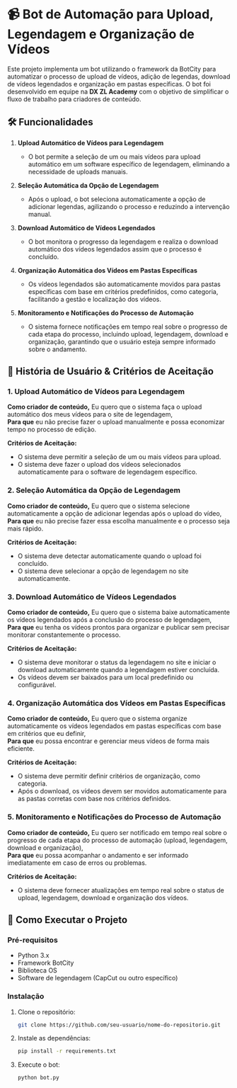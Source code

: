 # 📹 Bot de Automação para Upload, Legendagem e Organização de Vídeos

Este projeto implementa um bot utilizando o framework da BotCity para automatizar o processo de upload de vídeos, adição de legendas, download de vídeos legendados e organização em pastas específicas. O bot foi desenvolvido em equipe na **DX ZL Academy** com o objetivo de simplificar o fluxo de trabalho para criadores de conteúdo.

## 🛠 Funcionalidades

1. **Upload Automático de Vídeos para Legendagem**
   - O bot permite a seleção de um ou mais vídeos para upload automático em um software específico de legendagem, eliminando a necessidade de uploads manuais.

2. **Seleção Automática da Opção de Legendagem**
   - Após o upload, o bot seleciona automaticamente a opção de adicionar legendas, agilizando o processo e reduzindo a intervenção manual.

3. **Download Automático de Vídeos Legendados**
   - O bot monitora o progresso da legendagem e realiza o download automático dos vídeos legendados assim que o processo é concluído.

4. **Organização Automática dos Vídeos em Pastas Específicas**
   - Os vídeos legendados são automaticamente movidos para pastas específicas com base em critérios predefinidos, como categoria, facilitando a gestão e localização dos vídeos.

5. **Monitoramento e Notificações do Processo de Automação**
   - O sistema fornece notificações em tempo real sobre o progresso de cada etapa do processo, incluindo upload, legendagem, download e organização, garantindo que o usuário esteja sempre informado sobre o andamento.

## 🎯 História de Usuário & Critérios de Aceitação

### 1. Upload Automático de Vídeos para Legendagem
**Como criador de conteúdo,**
Eu quero que o sistema faça o upload automático dos meus vídeos para o site de legendagem,  
**Para que** eu não precise fazer o upload manualmente e possa economizar tempo no processo de edição.

**Critérios de Aceitação:**
- O sistema deve permitir a seleção de um ou mais vídeos para upload.
- O sistema deve fazer o upload dos vídeos selecionados automaticamente para o software de legendagem específico.

### 2. Seleção Automática da Opção de Legendagem
**Como criador de conteúdo,**
Eu quero que o sistema selecione automaticamente a opção de adicionar legendas após o upload do vídeo,  
**Para que** eu não precise fazer essa escolha manualmente e o processo seja mais rápido.

**Critérios de Aceitação:**
- O sistema deve detectar automaticamente quando o upload foi concluído.
- O sistema deve selecionar a opção de legendagem no site automaticamente.

### 3. Download Automático de Vídeos Legendados
**Como criador de conteúdo,**
Eu quero que o sistema baixe automaticamente os vídeos legendados após a conclusão do processo de legendagem,  
**Para que** eu tenha os vídeos prontos para organizar e publicar sem precisar monitorar constantemente o processo.

**Critérios de Aceitação:**
- O sistema deve monitorar o status da legendagem no site e iniciar o download automaticamente quando a legendagem estiver concluída.
- Os vídeos devem ser baixados para um local predefinido ou configurável.

### 4. Organização Automática dos Vídeos em Pastas Específicas
**Como criador de conteúdo,**
Eu quero que o sistema organize automaticamente os vídeos legendados em pastas específicas com base em critérios que eu definir,  
**Para que** eu possa encontrar e gerenciar meus vídeos de forma mais eficiente.

**Critérios de Aceitação:**
- O sistema deve permitir definir critérios de organização, como categoria.
- Após o download, os vídeos devem ser movidos automaticamente para as pastas corretas com base nos critérios definidos.

### 5. Monitoramento e Notificações do Processo de Automação
**Como criador de conteúdo,**
Eu quero ser notificado em tempo real sobre o progresso de cada etapa do processo de automação (upload, legendagem, download e organização),  
**Para que** eu possa acompanhar o andamento e ser informado imediatamente em caso de erros ou problemas.

**Critérios de Aceitação:**
- O sistema deve fornecer atualizações em tempo real sobre o status de upload, legendagem, download e organização dos vídeos.

## 🚀 Como Executar o Projeto

### Pré-requisitos
- Python 3.x
- Framework BotCity
- Biblioteca OS
- Software de legendagem (CapCut ou outro específico)

### Instalação
1. Clone o repositório:
   ```bash
   git clone https://github.com/seu-usuario/nome-do-repositorio.git
   ```
2. Instale as dependências:
   ```bash
   pip install -r requirements.txt
   ```
3. Execute o bot:
   ```bash
   python bot.py
   ```
